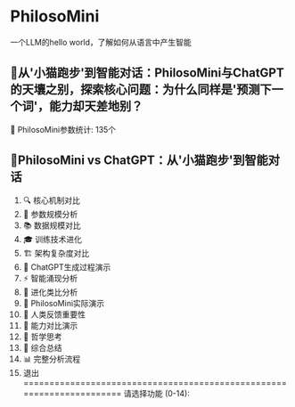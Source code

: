 # PhilosoMini
一个LLM的hello world，了解如何从语言中产生智能
## 🌟从'小猫跑步'到智能对话：PhilosoMini与ChatGPT的天壤之别，探索核心问题：为什么同样是'预测下一个词'，能力却天差地别？
🧠 PhilosoMini参数统计: 135个
## 🌟PhilosoMini vs ChatGPT：从'小猫跑步'到智能对话

1.  🔍 核心机制对比
2.  🔢 参数规模分析
3.  📚 数据规模对比
4.  🎓 训练技术进化
5.  🏗️ 架构复杂度对比
6.  🤖 ChatGPT生成过程演示
7.  ⚡ 智能涌现分析
8.  🌟 进化类比分析
9.  🔬 PhilosoMini实际演示
10. 💝 人类反馈重要性
11. 🎪 能力对比演示
12. 🤔 哲学思考
13. 🌟 综合总结
14. 📊 完整分析流程
0.  退出
======================================================================
请选择功能 (0-14): 
